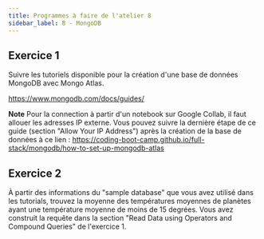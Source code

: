 ```yaml
---
title: Programmes à faire de l'atelier 8
sidebar_label: 8 - MongoDB
---
```


## Exercice 1

Suivre les tutoriels disponible pour la création d'une base de données MongoDB avec Mongo Atlas.

https://www.mongodb.com/docs/guides/

**Note** Pour la connection à partir d'un notebook sur Google Collab, il faut allouer les adresses IP externe. Vous pouvez suivre la dernière étape de ce guide (section "Allow Your IP Address") après la création de la base de données à ce lien : https://coding-boot-camp.github.io/full-stack/mongodb/how-to-set-up-mongodb-atlas


## Exercice 2

À partir des informations du "sample database" que vous avez utilisé dans les tutorials, trouvez la moyenne des températures moyennes de planètes ayant une température moyenne de moins de 15 degrées. Vous avez construit la requête dans la section "Read Data using Operators and Compound Queries" de l'exercice 1.